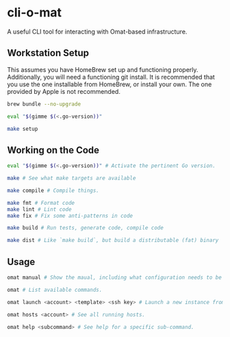 # cli-o-mat

A useful CLI tool for interacting with Omat-based infrastructure.

## Workstation Setup

This assumes you have HomeBrew set up and functioning properly.  Additionally, you will need a
functioning git install.  It is recommended that you use the one installable from HomeBrew, or
install your own.  The one provided by Apple is not recommended.

```bash
brew bundle --no-upgrade

eval "$(gimme $(<.go-version))"

make setup
```

## Working on the Code

```bash
eval "$(gimme $(<.go-version))" # Activate the pertinent Go version.

make # See what make targets are available

make compile # Compile things.

make fmt # Format code
make lint # Lint code
make fix # Fix some anti-patterns in code

make build # Run tests, generate code, compile code

make dist # Like `make build`, but build a distributable (fat) binary
```

## Usage

```bash
omat manual # Show the maual, including what configuration needs to be set up.

omat # List available commands.

omat launch <account> <template> <ssh key> # Launch a new instance from a template.

omat hosts <account> # See all running hosts.

omat help <subcommand> # See help for a specific sub-command.
```

